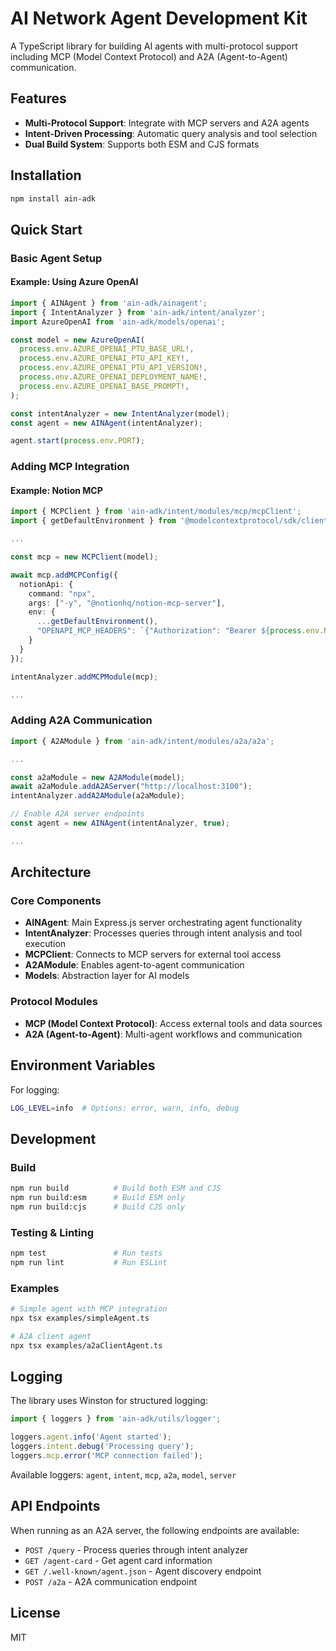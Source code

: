 # AI Network Agent Development Kit

A TypeScript library for building AI agents with multi-protocol support including MCP (Model Context Protocol) and A2A (Agent-to-Agent) communication.

## Features

- **Multi-Protocol Support**: Integrate with MCP servers and A2A agents
- **Intent-Driven Processing**: Automatic query analysis and tool selection
- **Dual Build System**: Supports both ESM and CJS formats

## Installation

```bash
npm install ain-adk
```

## Quick Start

### Basic Agent Setup

#### Example: Using Azure OpenAI
```typescript
import { AINAgent } from 'ain-adk/ainagent';
import { IntentAnalyzer } from 'ain-adk/intent/analyzer';
import AzureOpenAI from 'ain-adk/models/openai';

const model = new AzureOpenAI(
  process.env.AZURE_OPENAI_PTU_BASE_URL!,
  process.env.AZURE_OPENAI_PTU_API_KEY!,
  process.env.AZURE_OPENAI_PTU_API_VERSION!,
  process.env.AZURE_OPENAI_DEPLOYMENT_NAME!,
  process.env.AZURE_OPENAI_BASE_PROMPT!,
);

const intentAnalyzer = new IntentAnalyzer(model);
const agent = new AINAgent(intentAnalyzer);

agent.start(process.env.PORT);
```

### Adding MCP Integration

#### Example: Notion MCP
```typescript
import { MCPClient } from 'ain-adk/intent/modules/mcp/mcpClient';
import { getDefaultEnvironment } from '@modelcontextprotocol/sdk/client/stdio';

...

const mcp = new MCPClient(model);

await mcp.addMCPConfig({
  notionApi: {
    command: "npx",
    args: ["-y", "@notionhq/notion-mcp-server"],
    env: {
      ...getDefaultEnvironment(),
      "OPENAPI_MCP_HEADERS": `{"Authorization": "Bearer ${process.env.NOTION_API_KEY}"}`
    }
  }
});

intentAnalyzer.addMCPModule(mcp);

...
```

### Adding A2A Communication

```typescript
import { A2AModule } from 'ain-adk/intent/modules/a2a/a2a';

...

const a2aModule = new A2AModule(model);
await a2aModule.addA2AServer("http://localhost:3100");
intentAnalyzer.addA2AModule(a2aModule);

// Enable A2A server endpoints
const agent = new AINAgent(intentAnalyzer, true);

...
```

## Architecture

### Core Components

- **AINAgent**: Main Express.js server orchestrating agent functionality
- **IntentAnalyzer**: Processes queries through intent analysis and tool execution
- **MCPClient**: Connects to MCP servers for external tool access
- **A2AModule**: Enables agent-to-agent communication
- **Models**: Abstraction layer for AI models

### Protocol Modules

- **MCP (Model Context Protocol)**: Access external tools and data sources
- **A2A (Agent-to-Agent)**: Multi-agent workflows and communication

## Environment Variables

For logging:
```bash
LOG_LEVEL=info  # Options: error, warn, info, debug
```

## Development

### Build

```bash
npm run build          # Build both ESM and CJS
npm run build:esm      # Build ESM only
npm run build:cjs      # Build CJS only
```

### Testing & Linting

```bash
npm test               # Run tests
npm run lint           # Run ESLint
```

### Examples

```bash
# Simple agent with MCP integration
npx tsx examples/simpleAgent.ts

# A2A client agent
npx tsx examples/a2aClientAgent.ts
```

## Logging

The library uses Winston for structured logging:

```typescript
import { loggers } from 'ain-adk/utils/logger';

loggers.agent.info('Agent started');
loggers.intent.debug('Processing query');
loggers.mcp.error('MCP connection failed');
```

Available loggers: `agent`, `intent`, `mcp`, `a2a`, `model`, `server`

## API Endpoints

When running as an A2A server, the following endpoints are available:

- `POST /query` - Process queries through intent analyzer  
- `GET /agent-card` - Get agent card information
- `GET /.well-known/agent.json` - Agent discovery endpoint
- `POST /a2a` - A2A communication endpoint

## License

MIT